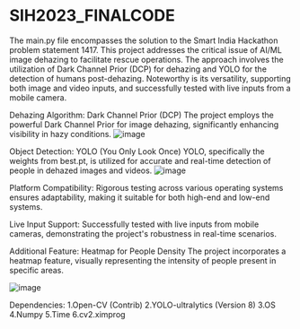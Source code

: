 # SIH2023_FINALCODE


The main.py file encompasses the solution to the Smart India Hackathon problem statement 1417. This project addresses the critical issue of AI/ML image dehazing to facilitate rescue operations. The approach involves the utilization of Dark Channel Prior (DCP) for dehazing and YOLO for the detection of humans post-dehazing. Noteworthy is its versatility, supporting both image and video inputs, and successfully tested with live inputs from a mobile camera.

Dehazing Algorithm: Dark Channel Prior (DCP)
The project employs the powerful Dark Channel Prior for image dehazing, significantly enhancing visibility in hazy conditions.
![image](https://github.com/Dheepak27/SIH2023_FINALCODE/assets/89765006/42029306-4c5a-4f76-8561-24cb0342ba02)

Object Detection: YOLO (You Only Look Once)
YOLO, specifically the weights from best.pt, is utilized for accurate and real-time detection of people in dehazed images and videos.
![image](https://github.com/Dheepak27/SIH2023_FINALCODE/assets/89765006/2cc480e0-2a63-4e89-9fa6-6da1525ad7bc)

Platform Compatibility:
Rigorous testing across various operating systems ensures adaptability, making it suitable for both high-end and low-end systems.

Live Input Support:
Successfully tested with live inputs from mobile cameras, demonstrating the project's robustness in real-time scenarios.

Additional Feature: Heatmap for People Density
The project incorporates a heatmap feature, visually representing the intensity of people present in specific areas.

![image](https://github.com/Dheepak27/SIH2023_FINALCODE/assets/89765006/88f8cb2b-2d51-4780-bcaa-7efbd3e207ac)


Dependencies:
1.Open-CV (Contrib)
2.YOLO-ultralytics (Version 8)
3.OS
4.Numpy
5.Time
6.cv2.ximprog









